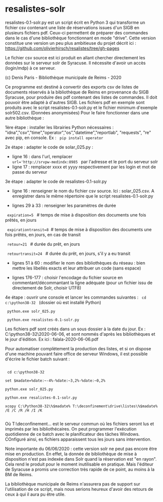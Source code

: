 # resalistes-solr
resalistes-0.1-solr.py est un script écrit en Python 3 qui transforme un fichier csv contenant une liste de réservations issues d'un SIGB en plusieurs fichiers pdf. Ceux-ci permettent de préparer des commandes dans le cas d'une bibliothèque fonctionnant en mode "drive". Cette version constitue une version un peu plus ambitieuse du projet décrit ici : https://github.com/olivierhirsch/resalistes/tree/gh-pages

Le fichier csv source est ici produit en allant chercher directement les données sur le serveur solr de Syracuse. Il nécessite d'avoir un accès (login/mdp) à ce serveur.

(c) Denis Paris - Bibliothèque municipale de Reims - 2020


Ce programme est destiné à convertir des exports csv de listes de documents réservés à la bibliothèque de Reims en provenance du SIGB Syracuse, pour produire des pdf contenant des listes de commandes. Il doit pouvoir être adapté à d'autres SIGB. Les fichiers pdf en exemple sont produits avec le script resalistes-0.1-solr.py et le fichier minimum d'exemple solr502.csv. (Données anonymisées)
Pour le faire fonctionner dans une autre bibliothèque :

1ère étape : installer les librairies Python nécessaires : "idna","csv","time","operator","os","datetime","reportlab", "requests", "re" avec pip, en console.
Ex : <code> pip install operator </code>

2e étape : adapter le code de solar_025.py :
- ligne 16 : dans l'url, remplacer 
<code> url='http://srvpw-medindx:8985 </code> par l'adresse et le port du serveur solr
- ligne 17 : remplacer xxxx et yyyy respectivement par les login et mot de passe du serveur

3e étape : adapter le code de resalistes-0.1-solr.py
- ligne 16 : renseigner le nom du fichier csv source. Ici : solar_025.csv. A enregistrer dans le même répertoire que le script resalistes-0.1-solr.py

- lignes 29 à 33 : renseigner les paramètres de durée

 <code> expiration=5 </code> # temps de mise à disposition des documents une fois prêtés, en jours

  <code> expirationtransit=8 </code># temps de mise à disposition des documents une fois prêtés, en jours, en cas de transit

  <code> retour=21 </code> # durée du prêt, en jours

  <code> retourtransit=24 </code> # durée du prêt, en jours, s'il y a eu transit

- lignes 51 à 60 : modifier le nom des bibliothèques du réseau : bien mettre les libellés exacts et leur attribuer un code (sans espace)

- lignes 176-177 : choisir l'encodage du fichier source en commentant/décommantant la ligne adéquate (pour un fichier issu de directement de Solr, choisir UTF8)

4e étape : ouvrir une console et lancer les commandes suivantes :
<code> cd c:\python38-32 </code> (dossier où est installé Python) </code>

<code> python.exe solr_025.py </code>

<code> python.exe resalistes-0.1-solr.py </code>

Les fichiers pdf sont créés dans un sous dossier à la date du jour. Ex : C:\python38-32\2020-06-06, et sont nommés d'après les bibliothèques et le jour d'édition. Ex ici : falala-2020-06-06.pdf

Pour automatiser complètement la production des listes, et si on dispose d'une machine pouvant faire office de serveur Windows, il est possible d'écrire le fichier batch suivant :

<code>
<div> cd c:\python38-32 </div>
<div>set $madate=%date:~-4%-%date:~3,2%-%date:~0,2%  </div>
<div>python.exe solr_025.py </div>
<div>python.exe resalistes-0.1-solr.py </div>
<div>xcopy C:\Python38-32\%$madate% T:\deconfinement\drive\listes\%$madate% /E /C /R /H /I /K </div>
</code>

Où T:\deconfinement... est le serveur commun où les fichiers seront lus et imprimés par les bibliothécaires. On peut programmer l'exécution quotidienne de ce batch avec le planificateur des tâches Windows. COnfiguré ainsi, es fichiers apparaissent tous les jours sans intervention.

Note importante du 06/06/2020 : cette version solr ne peut pas encore être mise en production. En effet, la donnée de bibliothèque de mise à disposition n'est pas indexée dans Solr quand la réservation est "en rayon". Cela rend le produit pour le moment inutilisable en pratique. Mais l'éditeur de Syracuse a promis une correction très rapide de ce point, au moins à la BM de Reims.

La bibliothèque municipale de Reims n'assurera pas de support sur l'utilisation de ce script, mais nous serions heureux d'avoir des retours de ceux à qui il aura pu être utile.
